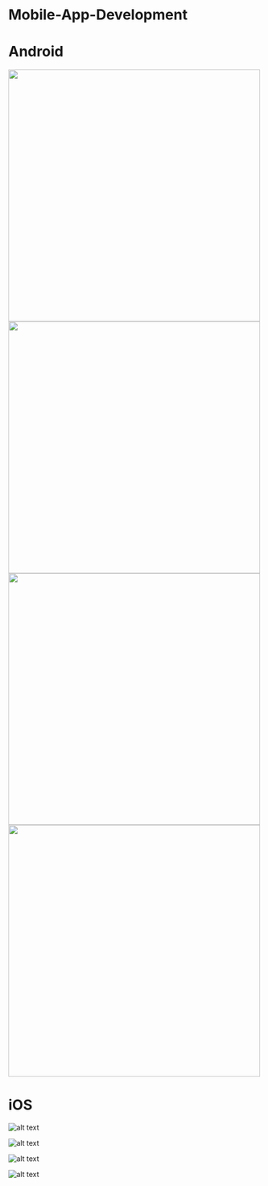 # Mobile-App-Development

# Android


<img src="https://github.com/skulia15/Mobile-App-Development/blob/master/Screenshots/Android1.jpg" width="500">

<img src="https://github.com/skulia15/Mobile-App-Development/blob/master/Screenshots/Android2.jpg" width="500">

<img src="https://github.com/skulia15/Mobile-App-Development/blob/master/Screenshots/Android3jpg" width="500">

<img src="https://github.com/skulia15/Mobile-App-Development/blob/master/Screenshots/Android4.jpg" width="500">

# iOS

![alt text](https://github.com/skulia15/Mobile-App-Development/blob/master/Screenshots/Screen1.png)


![alt text](https://github.com/skulia15/Mobile-App-Development/blob/master/Screenshots/Screen2.png)


![alt text](https://github.com/skulia15/Mobile-App-Development/blob/master/Screenshots/Screen3.png)


![alt text](https://github.com/skulia15/Mobile-App-Development/blob/master/Screenshots/Screen4.png)

